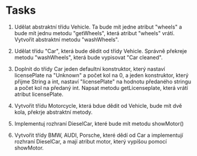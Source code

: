 # Tasks
1. Udělat abstraktní třídu Vehicle. Ta bude mít jedne atribut "wheels" a bude mít jednu metodu "getWheels", která atribut "wheels" vrátí. Vytvořit abstraktní metodu "washWheels".

2. Udělat třídu "Car", která bude dědit od třídy Vehicle. Správně překreje metodu "washWheels", která bude vypisovat "Car cleaned".

3. Doplnit do třídy Car jeden defaultní konstruktor, který nastaví licensePlate na "Unknown" a počet kol na 0, a jeden konstruktor, který přijme String a int, nastaví "licensePlate" na hodnotu předaného stringu a počet kol na předaný int. Napsat metodu getLicenseplate, která vrátí atribut licensePlate.

4. Vytvořit třídu Motorcycle, která bdue dědit od Vehicle, bude mít dvě kola, překrje abstraktní metody.

5. Implementuj rozhraní DieselCar, které bude mít metodu showMotor()

5. Vytvořit třídy BMW, AUDI, Porsche, které dědí od Car a implementují rozhraní DieselCar, a mají atribut motor, který vypíšou pomocí showMotor.
